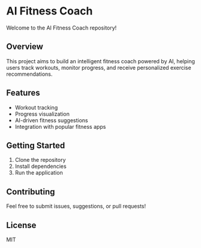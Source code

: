# AI Fitness Coach

Welcome to the AI Fitness Coach repository!

## Overview
This project aims to build an intelligent fitness coach powered by AI, helping users track workouts, monitor progress, and receive personalized exercise recommendations.

## Features
- Workout tracking
- Progress visualization
- AI-driven fitness suggestions
- Integration with popular fitness apps

## Getting Started
1. Clone the repository
2. Install dependencies
3. Run the application

## Contributing
Feel free to submit issues, suggestions, or pull requests!

## License
MIT